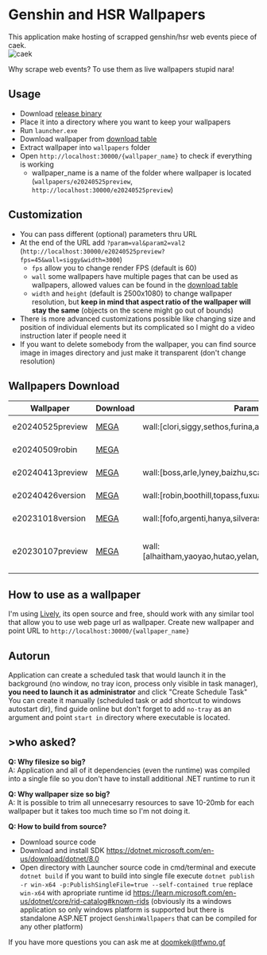 # Genshin and HSR Wallpapers
This application make hosting of scrapped genshin/hsr web events piece of caek.<br>
![caek](https://github.com/doomkek/GenshinWallpapers/assets/141933494/6be667e9-d8db-4c56-9449-3971136c3199)

Why scrape web events? To use them as live wallpapers stupid nara!

## Usage 
- Download [release binary](https://github.com/doomkek/GenshinWallpapers/releases)
- Place it into a directory where you want to keep your wallpapers
- Run `launcher.exe`
- Download wallpaper from [download table](#wallpapers-download)
- Extract wallpaper into `wallpapers` folder
- Open `http://localhost:30000/{wallpaper_name}` to check if everything is working
	- wallpaper_name is a name of the folder where wallpaper is located (`wallpapers/e20240525preview`, `http://localhost:30000/e20240525preview`) 

## Customization
- You can pass different (optional) parameters thru URL 
- At the end of the URL add `?param=val&param2=val2` (`http://localhost:30000/e20240525preview?fps=45&wall=siggy&width=3000`)
	- `fps` allow you to change render FPS (default is 60)
	- `wall` some wallpapers have multiple pages that can be used as wallpapers, allowed values can be found in the [download table](#wallpapers-download)
 	- `width` and `height` (default is 2500x1080) to change wallpaper resolution, but **keep in mind that aspect ratio of the wallpaper will stay the same** (objects on the scene might go out of bounds)
 - There is more advanced customizations possible like changing size and position of individual elements but its complicated so I might do a video instruction later if people need it
 - If you want to delete somebody from the wallpaper, you can find source image in images directory and just make it transparent (don't change resolution)

## Wallpapers Download
|Wallpaper|Download|Parameters|Preview|
| ------------- | ------------- | ------------- | ------------- |
|e20240525preview|[MEGA](https://mega.nz/folder/6LYTGa7R#0XswrjmKle7zvsfVnvODcg)|wall:[clori,siggy,sethos,furina,alhaitham]|![jqqztv1j](https://github.com/doomkek/GenshinWallpapers/assets/141933494/d71d4ddc-4402-4d30-98d1-ad524520162e)|
|e20240509robin|[MEGA](https://mega.nz/folder/KS5CjRRB#n4EWDXkZ-7DDdlNDvvMLHw)||![1yuq4gvr](https://github.com/doomkek/GenshinWallpapers/assets/141933494/c87c8633-5ef7-4d49-af4e-e69beaf96328)|
|e20240413preview|[MEGA](https://mega.nz/folder/TbxFSILa#Gh5AQ5ABpq0OgKzmx5_bHA)|wall:[boss,arle,lyney,baizhu,scara]|![mo14yfdr](https://github.com/doomkek/GenshinWallpapers/assets/141933494/0388873b-775a-4f89-8be5-3200c7b4a003)|
|e20240426version|[MEGA](https://mega.nz/folder/vLglhLRa#v1xNx4KtjI4GkRtDHVyl8Q)|wall:[robin,boothill,topass,fuxua]|![z53jx1xs](https://github.com/doomkek/GenshinWallpapers/assets/141933494/1eb30c5a-71ac-4593-b5a7-d6da8bac12fb)|
|e20231018version|[MEGA](https://mega.nz/folder/jf5XWAwD#r1OYxTg7BVwDtew2ou2nVQ)|wall:[fofo,argenti,hanya,silverass]|![lfn04qzl](https://github.com/doomkek/GenshinWallpapers/assets/141933494/8a52606b-c202-4e46-859e-e227b519bf28)|
|e20230107preview|[MEGA](https://mega.nz/folder/HXwFyLYL#Q2MT0x06LjEu9HWSGStoRA)|wall:[alhaitham,yaoyao,hutao,yelan,xiao,ayaka(pretty),lisa,ganyu]|![c1us20fs](https://github.com/doomkek/GenshinWallpapers/assets/141933494/de696797-95c2-47d1-855a-e31ad14218c4) ![nvmli35m](https://github.com/doomkek/GenshinWallpapers/assets/141933494/7c46f42f-46ca-439f-8dbb-3b3700d32a32)|




## How to use as a wallpaper 
I'm using [Lively](https://www.rocksdanister.com/lively/), its open source and free, should work with any similar tool that allow you to use web page url as wallpaper.
Create new wallpaper and point URL to `http://localhost:30000/{wallpaper_name}`

## Autorun
Application can create a scheduled task that would launch it in the background (no window, no tray icon, process only visible in task manager), **you need to launch it as administrator** and click "Create Schedule Task" <br>
You can create it manually (scheduled task or add shortcut to windows autostart dir), find guide online but don't forget to add `no-tray` as an argument and point `start in` directory where executable is located.


## >who asked?
**Q: Why filesize so big?** <br>
A: Application and all of it dependencies (even the runtime) was compiled into a single file so you don't have to install additional .NET runtime to run it

**Q: Why wallpaper size so big?** <br>
A: It is possible to trim all unnecesarry resources to save 10-20mb for each wallpaper but it takes too much time so I'm not doing it. <br>

**Q: How to build from source?** <br>
- Download source code
- Download and install SDK https://dotnet.microsoft.com/en-us/download/dotnet/8.0
- Open directory with Launcher source code in cmd/terminal and execute `dotnet build` if you want to build into single file execute `dotnet publish -r win-x64 -p:PublishSingleFile=true --self-contained true` replace `win-x64` with apropriate runtime id https://learn.microsoft.com/en-us/dotnet/core/rid-catalog#known-rids (obviously its a windows application so only windows platform is supported but there is standalone ASP.NET project `GenshinWallpapers` that can be compiled for any other platform)

If you have more questions you can ask me at doomkek@tfwno.gf
